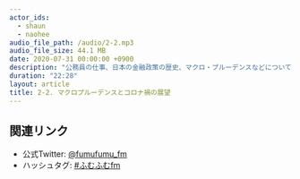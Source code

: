 ```yaml
---
actor_ids:
  - shaun
  - naohee
audio_file_path: /audio/2-2.mp3
audio_file_size: 44.1 MB
date: 2020-07-31 00:00:00 +0900
description: "公務員の仕事、日本の金融政策の歴史、マクロ・プルーデンスなどについて話しています。"
duration: "22:28"
layout: article
title: 2-2. マクロプルーデンスとコロナ禍の展望
---
```


## 関連リンク

- 公式Twitter: [@fumufumu_fm](https://twitter.com/fumufumu_fm)
- ハッシュタグ: [#ふむふむfm](https://twitter.com/hashtag/ふむふむfm?src=hash)

